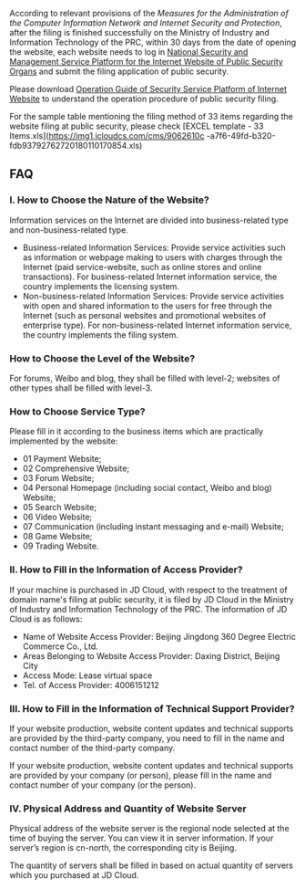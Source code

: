 According to relevant provisions of the *Measures for the Administration of the Computer Information Network and Internet Security and Protection*, after the filing is finished successfully on the Ministry of Industry and Information Technology of the PRC, within 30 days from the date of opening the website, each website needs to log in [National Security and Management Service Platform for the Internet Website of Public Security Organs](https://www.beian.gov.cn/) and submit the filing application of public security.

Please download [Operation Guide of Security Service Platform of Internet Website](https://www.beian.gov.cn/portal/downloadcenter?token=389a313f-53c9-4eb7-8a10-5eeae2f50a73) to understand the operation procedure of public security filing.

For the sample table mentioning the filing method of 33 items regarding the website filing at public security, please check [EXCEL template - 33 Items.xls](https://img1.jcloudcs.com/cms/9062610c -a7f6-49fd-b320-fdb93792762720180110170854.xls)

## **FAQ**

### I. How to Choose the Nature of the Website?

Information services on the Internet are divided into business-related type and non-business-related type.

- Business-related Information Services: Provide service activities such as information or webpage making to users with charges through the Internet (paid service-website, such as online stores and online transactions). For business-related Internet information service, the country implements the licensing system.
- Non-business-related Information Services: Provide service activities with open and shared information to the users for free through the Internet (such as personal websites and promotional websites of enterprise type). For non-business-related Internet information service, the country implements the filing system.

### How to Choose the Level of the Website?

For forums, Weibo and blog, they shall be filled with level-2; websites of other types shall be filled with level-3.

### How to Choose Service Type?

Please fill in it according to the business items which are practically implemented by the website:

- 01 Payment Website;
- 02 Comprehensive Website;
- 03 Forum Website;
- 04 Personal Homepage (including social contact, Weibo and blog) Website;
- 05 Search Website;
- 06 Video Website;
- 07 Communication (including instant messaging and e-mail) Website;
- 08 Game Website;
- 09 Trading Website.

### II. How to Fill in the Information of Access Provider?

If your machine is purchased in JD Cloud, with respect to the treatment of domain name's filing at public security, it is filed by JD Cloud in the Ministry of Industry and Information Technology of the PRC. The information of JD Cloud is as follows:

- Name of Website Access Provider: Beijing Jingdong 360 Degree Electric Commerce Co., Ltd.
- Areas Belonging to Website Access Provider: Daxing District, Beijing City
- Access Mode: Lease virtual space
- Tel. of Access Provider: 4006151212

### III. How to Fill in the Information of Technical Support Provider?

If your website production, website content updates and technical supports are provided by the third-party company, you need to fill in the name and contact number of the third-party company.

If your website production, website content updates and technical supports are provided by your company (or person), please fill in the name and contact number of your company (or the person).

### IV. Physical Address and Quantity of Website Server

Physical address of the website server is the regional node selected at the time of buying the server. You can view it in server information. If your server’s region is cn-north, the corresponding city is Beijing.

The quantity of servers shall be filled in based on actual quantity of servers which you purchased at JD Cloud.